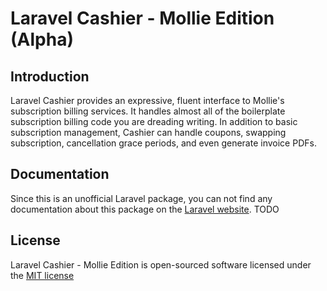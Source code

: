 # Laravel Cashier - Mollie Edition (Alpha)

## Introduction
Laravel Cashier provides an expressive, fluent interface to Mollie's subscription billing services. It handles almost all of the boilerplate subscription billing code you are dreading writing. In addition to basic subscription management, Cashier can handle coupons, swapping subscription, cancellation grace periods, and even generate invoice PDFs.

## Documentation
Since this is an unofficial Laravel package, you can not find any documentation about this package on the [Laravel website](http://laravel.com/docs/billing).
TODO

## License
Laravel Cashier - Mollie Edition is open-sourced software licensed under the [MIT license](http://opensource.org/licenses/MIT)
